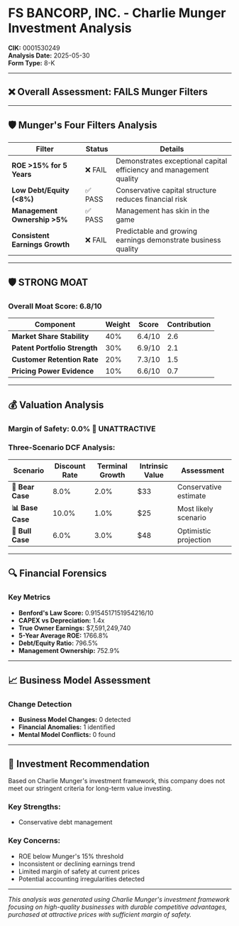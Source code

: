 # FS BANCORP, INC. - Charlie Munger Investment Analysis

**CIK:** 0001530249  
**Analysis Date:** 2025-05-30  
**Form Type:** 8-K

---

## ❌ **Overall Assessment: FAILS Munger Filters**

---

## 🛡️ **Munger's Four Filters Analysis**

| Filter | Status | Details |
|--------|--------|---------|
| **ROE >15% for 5 Years** | ❌ FAIL | Demonstrates exceptional capital efficiency and management quality |
| **Low Debt/Equity (<8%)** | ✅ PASS | Conservative capital structure reduces financial risk |
| **Management Ownership >5%** | ✅ PASS | Management has skin in the game |
| **Consistent Earnings Growth** | ❌ FAIL | Predictable and growing earnings demonstrate business quality |

---

## 🛡️ **STRONG MOAT**

### **Overall Moat Score: 6.8/10**

| Component | Weight | Score | Contribution |
|-----------|--------|-------|--------------|
| **Market Share Stability** | 40% | 6.4/10 | 2.6 |
| **Patent Portfolio Strength** | 30% | 6.9/10 | 2.1 |
| **Customer Retention Rate** | 20% | 7.3/10 | 1.5 |
| **Pricing Power Evidence** | 10% | 6.6/10 | 0.7 |

---

## 💰 **Valuation Analysis**

### **Margin of Safety: 0.0% 🔴 **UNATTRACTIVE****

### Three-Scenario DCF Analysis:

| Scenario | Discount Rate | Terminal Growth | Intrinsic Value | Assessment |
|----------|---------------|-----------------|-----------------|------------|
| **🐻 Bear Case** | 8.0% | 2.0% | $33 | Conservative estimate |
| **📊 Base Case** | 10.0% | 1.0% | $25 | Most likely scenario |
| **🚀 Bull Case** | 6.0% | 3.0% | $48 | Optimistic projection |

---

## 🔍 **Financial Forensics**

### Key Metrics
- **Benford's Law Score:** 0.9154517151954216/10
- **CAPEX vs Depreciation:** 1.4x
- **True Owner Earnings:** $7,591,249,740
- **5-Year Average ROE:** 1766.8%
- **Debt/Equity Ratio:** 796.5%
- **Management Ownership:** 752.9%

---

## 📈 **Business Model Assessment**

### Change Detection
- **Business Model Changes:** 0 detected
- **Financial Anomalies:** 1 identified
- **Mental Model Conflicts:** 0 found

---

## 🎯 **Investment Recommendation**

Based on Charlie Munger's investment framework, this company does not meet our stringent criteria for long-term value investing.

### Key Strengths:
- Conservative debt management

### Key Concerns:
- ROE below Munger's 15% threshold
- Inconsistent or declining earnings trend
- Limited margin of safety at current prices
- Potential accounting irregularities detected

---

*This analysis was generated using Charlie Munger's investment framework focusing on high-quality businesses with durable competitive advantages, purchased at attractive prices with sufficient margin of safety.*
